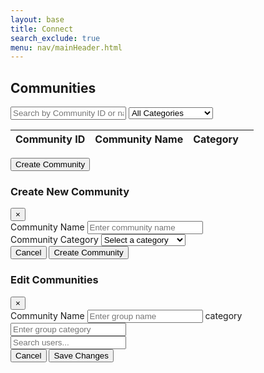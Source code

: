 ```yaml
---
layout: base
title: Connect
search_exclude: true
menu: nav/mainHeader.html
---
```


<div class="max-w-6xl mx-auto px-4 py-10 fade-in">
  <h2 class="text-3xl font-bold text-gray-800 mb-6">Communities</h2>

  <!-- Search and Filter -->
  <div class="flex flex-col md:flex-row md:items-center gap-4 mb-6">
    <!-- Search bar -->
    <input type="text" id="searchInput" placeholder="Search by Community ID or name"
          class="w-full md:w-1/2 p-3 border border-gray-300 rounded-md shadow-sm focus:ring-amber-500 focus:border-amber-500">
    
  <!-- Category filter -->
  <select id="categoryFilter" class="w-full md:w-1/3 p-3 border border-gray-300 rounded-md shadow-sm focus:ring-amber-500 focus:border-amber-500">
    <option value="">All Categories</option>
    <option value="sports">Sports</option>
    <option value="scenic">Scenic</option>
    <option value="other">Other Photography</option>
  </select>
  </div>

  <!-- Table -->
  <div class="overflow-x-auto rounded-lg shadow card-hover bg-white">
    <table class="min-w-full divide-y divide-gray-200 text-sm text-gray-700">
      <thead class="bg-gradient-to-r from-gray-800 to-gray-900 text-white">
        <tr>
          <th class="p-4 text-left font-medium">Community ID</th>
          <th class="p-4 text-left font-medium">Community Name</th>
          <th class="p-4 text-left font-medium">Category</th>
          <th class="p-4 text-left font-medium"></th>
        </tr>
      </thead>
      <tbody id="groupTableBody" class="divide-y divide-gray-100 bg-white">
        <!-- Populated via JS -->
      </tbody>
    </table>
  </div>

  <!-- Create Group Button -->
  <div class="flex justify-center mt-8">
    <button id="openCreateModal" class="bg-amber-500 hover:bg-amber-600 text-white px-6 py-3 rounded-md font-medium shadow-md transition">
      Create Community
    </button>
  </div>
</div>

<!-- Create Group Modal -->
<div id="createGroupModal" class="fixed inset-0 hidden bg-black bg-opacity-60 flex items-center justify-center z-50">
  <div class="bg-white text-gray-800 rounded-lg shadow-lg w-full max-w-3xl overflow-y-auto max-h-[90vh] p-6 fade-in">
    <div class="flex justify-between items-center border-b pb-4 mb-6">
      <h3 class="text-2xl font-semibold">Create New Community</h3>
      <button onclick="toggleModal('createGroupModal')" class="text-gray-500 hover:text-gray-800 text-2xl">&times;</button>
    </div>
    <div class="space-y-6">
      <div>
        <label for="groupNameInput" class="block font-medium mb-1">Community Name</label>
        <input type="text" id="groupNameInput" placeholder="Enter community name"
              class="w-full p-3 border border-gray-300 rounded-md shadow-sm focus:ring-amber-500 focus:border-amber-500">
      </div>
      <div>
        <label for="groupCategorySelect" class="block font-medium mb-1">Community Category</label>
        <select id="groupCategorySelect"
                class="w-full p-3 border border-gray-300 rounded-md shadow-sm focus:ring-amber-500 focus:border-amber-500">
          <option value="">Select a category</option>
          <option value="sports">Sports</option>
          <option value="scenic">Scenic</option>
          <option value="other">Other Photography</option>
        </select>
      </div>
    </div>
    <div class="flex justify-end gap-4 mt-6 border-t pt-4">
      <button onclick="toggleModal('createGroupModal')" class="px-5 py-2 bg-gray-200 hover:bg-gray-300 rounded-md font-medium text-gray-700">Cancel</button>
      <button id="createGroupBtn" class="px-5 py-2 bg-amber-500 hover:bg-amber-600 text-white rounded-md font-medium shadow">Create Community</button>
    </div>
  </div>
</div>

<!-- Edit Group Modal -->
<div id="editGroupModal" class="fixed inset-0 hidden bg-black bg-opacity-60 flex items-center justify-center z-50">
  <div class="bg-white text-gray-800 rounded-lg shadow-lg w-full max-w-3xl overflow-y-auto max-h-[90vh] p-6 fade-in">
    <div class="flex justify-between items-center border-b pb-4 mb-6">
      <h3 class="text-2xl font-semibold">Edit Communities</h3>
      <button onclick="toggleModal('editGroupModal')" class="text-gray-500 hover:text-gray-800 text-2xl">&times;</button>
    </div>
    <div class="space-y-6">
      <input type="hidden" id="editGroupId" />
      <div>
        <label for="editGroupNameInput" class="block font-medium mb-1">Community Name</label>
        <input type="text" id="editGroupNameInput" placeholder="Enter group name"
               class="w-full p-3 border border-gray-300 rounded-md shadow-sm focus:ring-amber-500 focus:border-amber-500">
        <label for="editGroupCategoryInput" class="block font-medium mb-1">category</label>
        <input type="text" id="editGroupCategoryInput" placeholder="Enter group category"
               class="w-full p-3 border border-gray-300 rounded-md shadow-sm focus:ring-amber-500 focus:border-amber-500">
      </div>
      <div class="bg-gray-100 border border-gray-300 rounded-md p-4 max-h-[400px] overflow-y-auto">
        <input type="text" id="userSearchEdit" placeholder="Search users..."
               class="w-full p-2 mb-4 border border-gray-300 rounded-md shadow-sm focus:ring-amber-500 focus:border-amber-500">
        <div id="editUserList" class="grid grid-cols-1 sm:grid-cols-2 gap-4">
          <!-- Users checkboxes -->
        </div>
      </div>
    </div>
    <div class="flex justify-end gap-4 mt-6 border-t pt-4">
      <button onclick="toggleModal('editGroupModal')" class="px-5 py-2 bg-gray-200 hover:bg-gray-300 rounded-md font-medium text-gray-700">Cancel</button>
      <button id="saveEditGroupBtn" class="px-5 py-2 bg-amber-500 hover:bg-amber-600 text-white rounded-md font-medium shadow">Save Changes</button>
    </div>
  </div>
</div>

<script type="module">
import { pythonURI } from "{{site.baseurl}}/assets/js/api/config.js"
// Modal toggle utility
function toggleModal(id) {
  const modal = document.getElementById(id);
  if (modal.classList.contains("hidden")) {
    modal.classList.remove("hidden");
    modal.classList.add("flex");
  } else {
    modal.classList.add("hidden");
    modal.classList.remove("flex");
  }
}

document.toggleModal = toggleModal

// API setup
const flaskAPI = pythonURI+"/api/groups";  // this now points to Flask
const fetchOptions = {
  method: "GET",
  headers: {
    "Content-Type": "application/json",
  },
};
const postOptions = { ...fetchOptions, method: "POST" };
const putOptions = { ...fetchOptions, method: "PUT" };

// DOM elements
const tableBody = document.getElementById("groupTableBody");

function getTable() {
  fetch(flaskAPI, fetchOptions)
    .then((response) => response.json())
    .then((groups) => {
      tableBody.innerHTML = ""; // clear table before populating
      groups.forEach((group) => {
        const groupId = group.id;
        const name = group.name;
        const category = group.category;

        const row = document.createElement("tr");
        row.className = "group-row";
        row.dataset.groupid = groupId;
        row.dataset.members = (group.members || [])
          .map((m) => (m.name + m.email).toLowerCase())
          .join(" ");

        row.innerHTML = `
          <td class="p-4 bg-gray-300">${groupId}</td>
          <td class="p-4 bg-gray-200">${name}</td>
          <td class="p-4 bg-gray-100">${category}</td>
          <td class="p-4 space-x-2 flex justify-end">
            <button class="bg-blue-500 text-white px-2 py-1 rounded toggle-members" data-target="members-${groupId}">
              View Members
            </button>
            <button class="bg-yellow-400 text-black px-2 py-1 rounded edit-group" data-groupid="${groupId}" data-name="${name}" data-category="${category}">
              Edit
            </button>
          </td>
        `;

        const memberRow = document.createElement("tr");
        memberRow.id = `members-${groupId}`;
        memberRow.className = "hidden";
        memberRow.innerHTML = `
          <td colspan="4">
            <table class="w-full border mt-2">
              <thead class="bg-gray-100">
                <tr>
                  <th class="p-2 border">UID</th>
                  <th class="p-2 border">Name</th>
                  <th class="p-2 border">Email</th>
                </tr>
              </thead>
              <tbody>
                ${(group.members || [])
                  .map(
                    (m) => `
                      <tr>
                        <td class="p-2 border">${m.uid}</td>
                        <td class="p-2 border">${m.name}</td>
                        <td class="p-2 border"><a href="mailto:${m.email}">${m.email}</a></td>
                      </tr>
                    `
                  )
                  .join("")}
              </tbody>
            </table>
          </td>
        `;

        tableBody.appendChild(row);
        tableBody.appendChild(memberRow);
      });
    })
    .catch((error) => console.error("Failed to load groups:", error));
}

// Search
document.getElementById("searchInput").addEventListener("keyup", function () {
  const search = this.value.toLowerCase();
  document.querySelectorAll("tr.group-row").forEach((row) => {
    const groupId = row.dataset.groupid;
    const members = row.dataset.members;
    const match = groupId.includes(search) || members.includes(search);
    row.style.display = match ? "" : "none";
    const details = document.getElementById(`members-${groupId}`);
    if (details) details.style.display = match ? "" : "none";
  });
});
document.getElementById("categoryFilter").addEventListener("change", function () {
  const selectedCategory = this.value.toLowerCase();
  const search = document.getElementById("searchInput").value.toLowerCase();

  document.querySelectorAll("tr.group-row").forEach((row) => {
    const groupId = row.dataset.groupid;
    const members = row.dataset.members;
    const category = row.querySelector("td:nth-child(3)").textContent.toLowerCase();

    const matchesSearch = groupId.includes(search) || members.includes(search);
    const matchesCategory = !selectedCategory || category === selectedCategory;

    const shouldShow = matchesSearch && matchesCategory;
    row.style.display = shouldShow ? "" : "none";

    const details = document.getElementById(`members-${groupId}`);
    if (details) details.style.display = shouldShow ? "" : "none";
  });
});

document.getElementById("createGroupBtn").addEventListener("click", () => {
  const groupName = document.getElementById("groupNameInput").value.trim();
  const groupCategory = document.getElementById("groupCategorySelect").value;

  if (!groupName || !groupCategory) {
    alert("Please enter both community name and category.");
    return;
  }

  const groupPayload = {
    name: groupName,
    category: groupCategory,
    personUids: []  // Initially no members
  };

  fetch(flaskAPI, {
    ...postOptions,
    body: JSON.stringify(groupPayload),
  })
    .then((res) => {
      if (!res.ok) throw new Error("Failed to create community");
      alert("Community created successfully!");
      toggleModal("createGroupModal");
      location.reload();
    })
    .catch((error) => {
      console.error("Error creating community:", error);
      alert("Error occurred. See console.");
    });
});

// Edit button
document.addEventListener("click", (e) => {
  if (e.target.classList.contains("edit-group")) {
    const groupId = e.target.dataset.groupid;
    const groupName = e.target.dataset.name;
    const groupCategory = e.target.dataset.Category;

    document.getElementById("editGroupId").value = groupId;
    document.getElementById("editGroupNameInput").value = groupName;
    document.getElementById("editGroupCategoryInput").value = groupCategory;

    toggleModal("editGroupModal");
  }
});

// Save Edit
document.getElementById("saveEditGroupBtn").addEventListener("click", () => {
  const groupId = document.getElementById("editGroupId").value;
  const name = document.getElementById("editGroupNameInput").value.trim();
  const Category = document.getElementById("editGroupCategoryInput").value.trim();

  if (!name || !Category) {
    alert("Name and Category are required.");
    return;
  }

  fetch(`${flaskAPI}/${groupId}`, {
    ...putOptions,
    body: JSON.stringify({ name, Category }),
  })
    .then((res) => {
      if (!res.ok) throw new Error("Failed to update group");
      alert("Group updated successfully!");
      toggleModal("editGroupModal");
      location.reload();
    })
    .catch((error) => {
      console.error("Error updating group:", error);
      alert("Error occurred. See console.");
    });
});

// View members toggle
document.addEventListener("click", function (e) {
  if (e.target.classList.contains("toggle-members")) {
    const targetId = e.target.dataset.target;
    const memberRow = document.getElementById(targetId);
    if (memberRow) {
      memberRow.classList.toggle("hidden");
    }
  }
});

// Load groups on page load
document.addEventListener("DOMContentLoaded", () => {
  getTable();
  document.getElementById("openCreateModal").addEventListener("click", () => {
    toggleModal("createGroupModal");
  });
});
</script>
